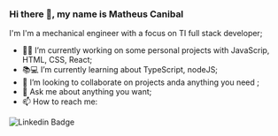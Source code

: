 ### Hi there 👋, my name is Matheus Canibal


I'm I'm a mechanical engineer with a focus on TI full stack developer;
- 👨‍💼 I’m currently working on some personal projects with JavaScrip, HTML, CSS, React;
- 📚💻 I’m currently learning about TypeScript, nodeJS;
- 👯 I’m looking to collaborate on projects anda anything you need ;
- 💬 Ask me about anything you want;
- 📫 How to reach me: 
<img src="https://camo.githubusercontent.com/796934540b7a1a48b6bb32a4a3889a5fd18cd3cb/68747470733a2f2f696d672e736869656c64732e696f2f62616467652f2d446965676f2532304665726e616e6465732d3636333363633f7374796c653d666c61742d737175617265266c6f676f3d4c696e6b6564696e266c6f676f436f6c6f723d7768697465266c696e6b3d68747470733a2f2f7777772e6c696e6b6564696e2e636f6d2f696e2f646965676f2d736368656c6c2d6665726e616e6465732f" alt="Linkedin Badge" data-canonical-src="https://img.shields.io/badge/-Matheus%20Canibal-6633cc?style=flat-square&amp;logo=Linkedin&amp;logoColor=white&amp;link=https://www.linkedin.com/in/matheus-canibal-11194b163/" style="max-width:100%;">


